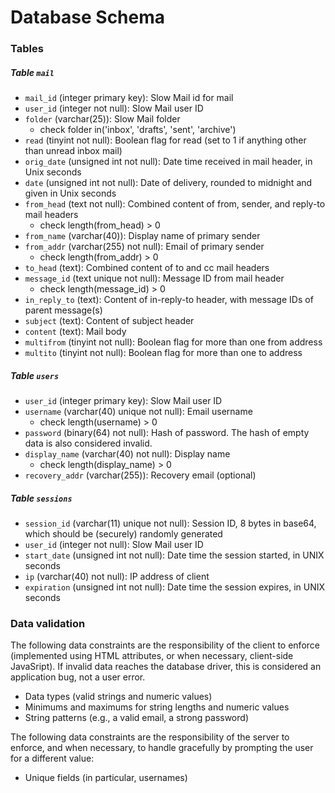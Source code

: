 # Database Schema

### Tables

##### Table `mail`

- `mail_id` (integer primary key): Slow Mail id for mail
- `user_id` (integer not null): Slow Mail user ID
- `folder` (varchar(25)): Slow Mail folder
    - check folder in('inbox', 'drafts', 'sent', 'archive')
- `read` (tinyint not null): Boolean flag for read (set to 1 if anything other than unread inbox mail)
- `orig_date` (unsigned int not null): Date time received in mail header, in Unix seconds
- `date` (unsigned int not null): Date of delivery, rounded to midnight and given in Unix seconds
- `from_head` (text not null): Combined content of from, sender, and reply-to mail headers
    - check length(from_head) > 0
- `from_name` (varchar(40)): Display name of primary sender
- `from_addr` (varchar(255) not null): Email of primary sender
    - check length(from_addr) > 0
- `to_head` (text): Combined content of to and cc mail headers
- `message_id` (text unique not null): Message ID from mail header
    - check length(message_id) > 0
- `in_reply_to` (text): Content of in-reply-to header, with message IDs of parent message(s)
- `subject` (text): Content of subject header
- `content` (text): Mail body
- `multifrom` (tinyint not null): Boolean flag for more than one from address
- `multito` (tinyint not null): Boolean flag for more than one to address

##### Table `users`

- `user_id` (integer primary key): Slow Mail user ID
- `username` (varchar(40) unique not null): Email username
    - check length(username) > 0
- `password` (binary(64) not null): Hash of password. The hash of empty data is also considered invalid.
- `display_name` (varchar(40) not null): Display name
    - check length(display_name) > 0
- `recovery_addr` (varchar(255)): Recovery email (optional)

##### Table `sessions`

- `session_id` (varchar(11) unique not null): Session ID, 8 bytes in base64, which should be (securely) randomly generated
- `user_id` (integer not null): Slow Mail user ID
- `start_date` (unsigned int not null): Date time the session started, in UNIX seconds
- `ip` (varchar(40) not null): IP address of client
- `expiration` (unsigned int not null): Date time the session expires, in UNIX seconds

### Data validation

The following data constraints are the responsibility of the client to enforce (implemented using HTML attributes, or when necessary, client-side JavaSript). If invalid data reaches the database driver, this is considered an application bug, not a user error.

- Data types (valid strings and numeric values)
- Minimums and maximums for string lengths and numeric values
- String patterns (e.g., a valid email, a strong password)

The following data constraints are the responsibility of the server to enforce, and when necessary, to handle gracefully by prompting the user for a different value:

- Unique fields (in particular, usernames)
